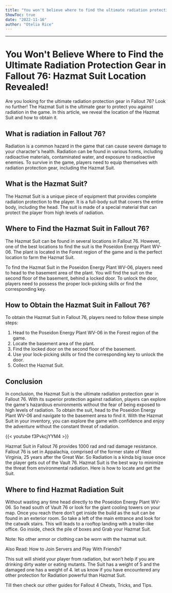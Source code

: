 ```yaml
---
title: "You won't believe where to find the ultimate radiation protection gear in Fallout 76: Hazmat Suit Location revealed!"
ShowToc: true 
date: "2022-11-16"
author: "Otelia Rice"
---
```

*****
# You Won't Believe Where to Find the Ultimate Radiation Protection Gear in Fallout 76: Hazmat Suit Location Revealed!

Are you looking for the ultimate radiation protection gear in Fallout 76? Look no further! The Hazmat Suit is the ultimate gear to protect you against radiation in the game. In this article, we reveal the location of the Hazmat Suit and how to obtain it.

## What is radiation in Fallout 76?

Radiation is a common hazard in the game that can cause severe damage to your character's health. Radiation can be found in various forms, including radioactive materials, contaminated water, and exposure to radioactive enemies. To survive in the game, players need to equip themselves with radiation protection gear, including the Hazmat Suit.

## What is the Hazmat Suit?

The Hazmat Suit is a unique piece of equipment that provides complete radiation protection to the player. It is a full-body suit that covers the entire body, including the head. The suit is made of a special material that can protect the player from high levels of radiation.

## Where to Find the Hazmat Suit in Fallout 76?

The Hazmat Suit can be found in several locations in Fallout 76. However, one of the best locations to find the suit is the Poseidon Energy Plant WV-06. The plant is located in the Forest region of the game and is the perfect location to farm the Hazmat Suit.

To find the Hazmat Suit in the Poseidon Energy Plant WV-06, players need to head to the basement area of the plant. You will find the suit on the second floor of the basement, behind a locked door. To unlock the door, players need to possess the proper lock-picking skills or find the corresponding key.

## How to Obtain the Hazmat Suit in Fallout 76?

To obtain the Hazmat Suit in Fallout 76, players need to follow these simple steps:

1. Head to the Poseidon Energy Plant WV-06 in the Forest region of the game.
2. Locate the basement area of the plant.
3. Find the locked door on the second floor of the basement.
4. Use your lock-picking skills or find the corresponding key to unlock the door.
5. Collect the Hazmat Suit.

## Conclusion

In conclusion, the Hazmat Suit is the ultimate radiation protection gear in Fallout 76. With its superior protection against radiation, players can explore the game's hazardous environments without the fear of being exposed to high levels of radiation. To obtain the suit, head to the Poseidon Energy Plant WV-06 and navigate to the basement area to find it. With the Hazmat Suit in your inventory, you can explore the game with confidence and enjoy the adventure without the constant threat of radiation.

{{< youtube f3PvkcjYYM4 >}} 



Hazmat Suit in Fallout 76 provides 1000 rad and rad damage resistance. Fallout 76 is set in Appalachia, comprised of the former state of West Virginia, 25 years after the Great War. So Radiation is a kinda big issue once the player gets out of the Vault 76. Hazmat Suit is the best way to minimize the threat from environmental radiation. Here is how to locate and get the Suit.
 
## Where to find Hazmat Radiation Suit
 
Without wasting any time head directly to the Poseidon Energy Plant WV-06. So head south of Vault 76 or look for the giant cooling towers on your map. Once you reach there don’t get inside the build as the suit can be found in an exterior room. So take a left of the main entrance and look for the catwalk stairs. This will leads to a rooftop landing with a trailer-like office. Go inside, check the pile of boxes and Grab your Hazmat Suit.
 
Note: No other armor or clothing can be worn with the hazmat suit.
 

 
Also Read: How to Join Servers and Play With Friends?
 
This suit will shield your player from radiation, but won’t help if you are drinking dirty water or eating mutants. The Suit has a weight of 5 and the damaged one has a weight of 4. let us know if you have encountered any other protection for Radiation powerful than Hazmat Suit.
 
Till then check our other guides for Fallout 4 Cheats, Tricks, and Tips.




